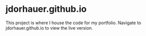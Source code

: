 # jdorhauer.github.io

This project is where I house the code for my portfolio. Navigate to jdorhauer.github.io to view the live version.
